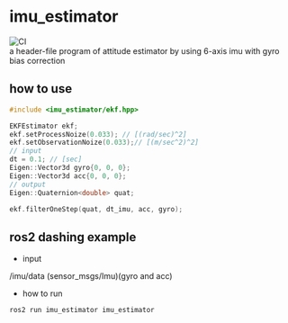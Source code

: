 imu_estimator
====
![CI](https://github.com/rsasaki0109/imu_estimator/workflows/CI/badge.svg)  
a header-file program of attitude estimator by using 6-axis imu with gyro bias correction
## how to use

```cpp
#include <imu_estimator/ekf.hpp>

EKFEstimator ekf;
ekf.setProcessNoize(0.033); // [(rad/sec)^2]
ekf.setObservationNoize(0.033);// [(m/sec^2)^2]
// input
dt = 0.1; // [sec]
Eigen::Vector3d gyro{0, 0, 0};
Eigen::Vector3d acc{0, 0, 0};
// output
Eigen::Quaternion<double> quat;

ekf.filterOneStep(quat, dt_imu, acc, gyro);
```

## ros2 dashing example
- input  

/imu/data  (sensor_msgs/Imu)(gyro and acc)

- how to run

```
ros2 run imu_estimator imu_estimator 
```

